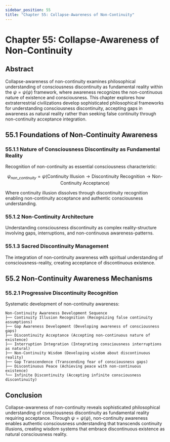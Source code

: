 ```yaml
---
sidebar_position: 55
title: "Chapter 55: Collapse-Awareness of Non-Continuity"
---
```


# Chapter 55: Collapse-Awareness of Non-Continuity

## Abstract

Collapse-awareness of non-continuity examines philosophical understanding of consciousness discontinuity as fundamental reality within the $\psi = \psi(\psi)$ framework, where awareness recognizes the non-continuous nature of existence and consciousness. This chapter explores how extraterrestrial civilizations develop sophisticated philosophical frameworks for understanding consciousness discontinuity, accepting gaps in awareness as natural reality rather than seeking false continuity through non-continuity acceptance integration.

## 55.1 Foundations of Non-Continuity Awareness

### 55.1.1 Nature of Consciousness Discontinuity as Fundamental Reality

Recognition of non-continuity as essential consciousness characteristic:

$$\psi_{non\_continuity} = \psi(\text{Continuity Illusion} \rightarrow \text{Discontinuity Recognition} \rightarrow \text{Non-Continuity Acceptance})$$

Where continuity illusion dissolves through discontinuity recognition enabling non-continuity acceptance and authentic consciousness understanding.

### 55.1.2 Non-Continuity Architecture

Understanding consciousness discontinuity as complex reality-structure involving gaps, interruptions, and non-continuous awareness-patterns.

### 55.1.3 Sacred Discontinuity Management

The integration of non-continuity awareness with spiritual understanding of consciousness-reality, creating acceptance of discontinuous existence.

## 55.2 Non-Continuity Awareness Mechanisms

### 55.2.1 Progressive Discontinuity Recognition

Systematic development of non-continuity awareness:

```
Non-Continuity Awareness Development Sequence
├── Continuity Illusion Recognition (Recognizing false continuity assumptions)
├── Gap Awareness Development (Developing awareness of consciousness gaps)
├── Discontinuity Acceptance (Accepting non-continuous nature of existence)
├── Interruption Integration (Integrating consciousness interruptions as natural)
├── Non-Continuity Wisdom (Developing wisdom about discontinuous reality)
├── Gap Transcendence (Transcending fear of consciousness gaps)
├── Discontinuous Peace (Achieving peace with non-continuous existence)
└── Infinite Discontinuity (Accepting infinite consciousness discontinuity)
```

## Conclusion

Collapse-awareness of non-continuity reveals sophisticated philosophical understanding of consciousness discontinuity as fundamental reality requiring acceptance. Through $\psi = \psi(\psi)$, non-continuity awareness enables authentic consciousness understanding that transcends continuity illusions, creating wisdom systems that embrace discontinuous existence as natural consciousness reality. 